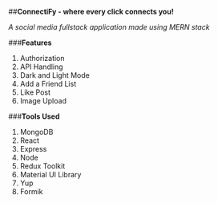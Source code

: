 ##**ConnectiFy - where every click connects you!**

_A social media fullstack application made using MERN stack_

###**Features**
1. Authorization
2. API Handling
3. Dark and Light Mode
4. Add a Friend List
5. Like Post
6. Image Upload

###**Tools Used**
1. MongoDB
2. React
3. Express
4. Node
5. Redux Toolkit
6. Material UI Library
7. Yup
8. Formik
